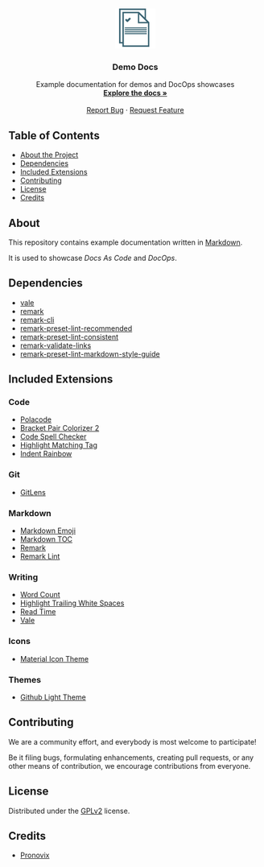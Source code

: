 
<!-- PROJECT LOGO -->
<br />
<p align="center">
  <a href="https://github.com/ocular-d/writing-extension-pack">
    <img src="icon.png" alt="Logo" width="80" height="80">
  </a>

  <h3 align="center">Demo Docs</h3>

  <p align="center">
    Example documentation for demos and DocOps showcases
    <br />
    <a href="https://github.com/ocular-d/writing-extension-pack"><strong>Explore the docs »</strong></a>
    <br />
    <br />
    <a href="https://github.com/ocular-d/writing-extension-pack/issues">Report Bug</a>
    ·
    <a href="https://github.com/ocular-d/writing-extension-pack/issues">Request Feature</a>
  </p>
</p>

<!-- TABLE OF CONTENTS -->
## Table of Contents

- [About the Project](#about)
- [Dependencies](#dependencies)
- [Included Extensions](#included-extensions)
- [Contributing](#contributing)
- [License](#license)
- [Credits](#credits)

## About

This repository contains example documentation written in [Markdown](https://en.wikipedia.org/wiki/Markdown "Link to wikipedia").

It is used to showcase *Docs As Code* and *DocOps*.

## Dependencies

- [vale](https://errata-ai.github.io/vale/ "Link to Vale linter")
- [remark](https://github.com/remarkjs/remark-lint)
- [remark-cli](https://www.npmjs.com/package/remark-cli)
- [remark-preset-lint-recommended](https://www.npmjs.com/package/remark-preset-lint-recommended)
- [remark-preset-lint-consistent](https://www.npmjs.com/package/remark-preset-lint-consistent)
- [remark-validate-links](https://github.com/remarkjs/remark-validate-links)
- [remark-preset-lint-markdown-style-guide](https://www.npmjs.com/package/remark-preset-lint-markdown-style-guide)

## Included Extensions

### Code

- [Polacode](https://marketplace.visualstudio.com/items?itemName=pnp.polacode)
- [Bracket Pair Colorizer 2](https://marketplace.visualstudio.com/items?itemName=CoenraadS.bracket-pair-colorizer-2)
- [Code Spell Checker](https://marketplace.visualstudio.com/items?itemName=streetsidesoftware.code-spell-checker)
- [Highlight Matching Tag](https://marketplace.visualstudio.com/items?itemName=vincaslt.highlight-matching-tag)
- [Indent Rainbow](https://marketplace.visualstudio.com/items?itemName=oderwat.indent-rainbow)

### Git

- [GitLens](https://marketplace.visualstudio.com/items?itemName=eamodio.gitlens)

### Markdown

- [Markdown Emoji](https://marketplace.visualstudio.com/items?itemName=bierner.markdown-emoji)
- [Markdown TOC](https://marketplace.visualstudio.com/items?itemName=AlanWalk.markdown-toc)
- [Remark](https://marketplace.visualstudio.com/items?itemName=mrmlnc.vscode-remark)
- [Remark Lint](https://marketplace.visualstudio.com/items?itemName=drewbourne.vscode-remark-lint)

### Writing

- [Word Count](https://marketplace.visualstudio.com/items?itemName=ms-vscode.wordcount)
- [Highlight Trailing White Spaces](https://marketplace.visualstudio.com/items?itemName=ybaumes.highlight-trailing-white-spaces)
- [Read Time](https://marketplace.visualstudio.com/items?itemName=johnpapa.read-time)
- [Vale](https://marketplace.visualstudio.com/items?itemName=testthedocs.vale)

### Icons

- [Material Icon Theme](https://marketplace.visualstudio.com/items?itemName=PKief.material-icon-theme)

### Themes

- [Github Light Theme](https://marketplace.visualstudio.com/items?itemName=Hyzeta.vscode-theme-github-light)




## Contributing

We are a community effort, and everybody is most welcome to participate!

Be it filing bugs, formulating enhancements, creating pull requests, or any other means of contribution, we encourage contributions from everyone.

## License

Distributed under the [GPLv2](https://www.gnu.org/licenses/old-licenses/gpl-2.0.en.html "Link to license") license.

## Credits

- [Pronovix](https://pronovix.com/ "Link to Pronovix website")
